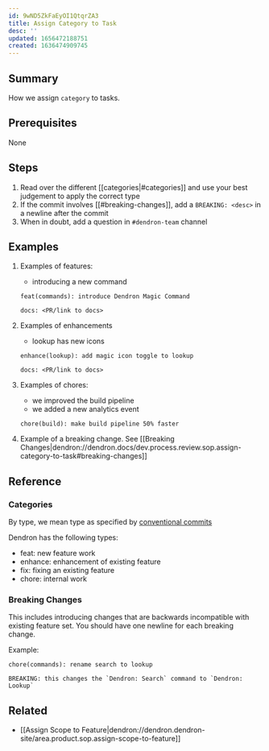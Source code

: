 ```yaml
---
id: 9wND5ZkFaEyOI1QtqrZA3
title: Assign Category to Task
desc: ''
updated: 1656472188751
created: 1636474909745
---
```


## Summary

How we assign `category` to tasks.

## Prerequisites

None

## Steps

1. Read over the different [[categories|#categories]] and use your best judgement to apply the correct type
1. If the commit involves [[#breaking-changes]], add a `BREAKING: <desc>` in a newline after the commit
1. When in doubt, add a question in `#dendron-team` channel

## Examples

1. Examples of features:

   - introducing a new command

   ```
   feat(commands): introduce Dendron Magic Command

   docs: <PR/link to docs>
   ```

1. Examples of enhancements

   - lookup has new icons

   ```
   enhance(lookup): add magic icon toggle to lookup

   docs: <PR/link to docs>
   ```

1. Examples of chores:
   - we improved the build pipeline
   - we added a new analytics event
   ```
   chore(build): make build pipeline 50% faster
   ```
1. Example of a breaking change. See [[Breaking Changes|dendron://dendron.docs/dev.process.review.sop.assign-category-to-task#breaking-changes]]

## Reference

### Categories

By type, we mean type as specified by [conventional commits](https://www.conventionalcommits.org/en/v1.0.0/)

Dendron has the following types:

- feat: new feature work
- enhance: enhancement of existing feature
- fix: fixing an existing feature
- chore: internal work

### Breaking Changes

This includes introducing changes that are backwards incompatible with existing feature set.
You should have one newline for each breaking change.

Example:

```
chore(commands): rename search to lookup

BREAKING: this changes the `Dendron: Search` command to `Dendron: Lookup`
```

## Related

- [[Assign Scope to Feature|dendron://dendron.dendron-site/area.product.sop.assign-scope-to-feature]]
